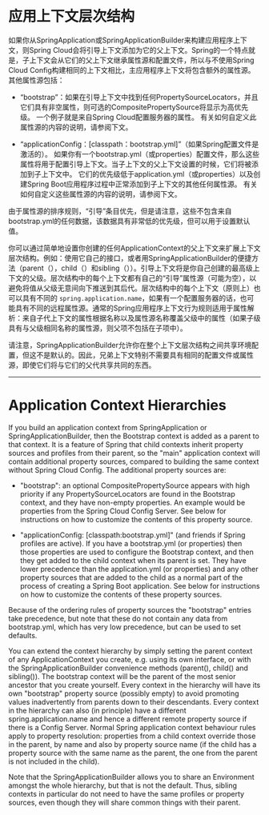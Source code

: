 # 应用上下文层次结构

如果你从SpringApplication或SpringApplicationBuilder来构建应用程序上下文，则Spring Cloud会将引导上下文添加为它的父上下文。Spring的一个特点就是，子上下文会从它们的父上下文继承属性源和配置文件，所以与不使用Spring Cloud Config构建相同的上下文相比，主应用程序上下文将包含额外的属性源。其他属性源包括：

+ “bootstrap”：如果在引导上下文中找到任何PropertySourceLocators，并且它们具有非空属性，则可选的CompositePropertySource将显示为高优先级。 一个例子就是来自Spring Cloud配置服务器的属性。 有关如何自定义此属性源的内容的说明，请参阅下文。

+ “applicationConfig：[classpath：bootstrap.yml]”（如果Spring配置文件是激活的）。 如果你有一个bootstrap.yml（或properties）配置文件，那么这些属性将用于配置引导上下文。当子上下文的父上下文设置的时候，它们将被添加到子上下文中。 它们的优先级低于application.yml（或properties）以及创建Spring Boot应用程序过程中正常添加到子上下文的其他任何属性源。 有关如何自定义这些属性源的内容的说明，请参阅下文。

由于属性源的排序规则，“引导”条目优先，但是请注意，这些不包含来自bootstrap.yml的任何数据，该数据具有非常低的优先级，但可以用于设置默认值。

你可以通过简单地设置你创建的任何ApplicationContext的父上下文来扩展上下文层次结构。例如：使用它自己的接口，或者用SpringApplicationBuilder的便捷方法（parent（），child（）和sibling（））。引导上下文将是你自己创建的最高级上下文的父级。层次结构中的每个上下文都有自己的“引导”属性源（可能为空），以避免将值从父级无意间向下推送到其后代。层次结构中的每个上下文（原则上）也可以具有不同的  `spring.application.name`，如果有一个配置服务器的话，也可能具有不同的远程属性源。通常的Spring应用程序上下文行为规则适用于属性解析：来自子代上下文的属性根据名称以及属性源名称覆盖父级中的属性（如果子级具有与父级相同名称的属性源，则父项不包括在子项中）。

请注意，SpringApplicationBuilder允许你在整个上下文层次结构之间共享环境配置，但这不是默认的。因此，兄弟上下文特别不需要具有相同的配置文件或属性源，即使它们将与它们的父代共享共同的东西。

---
     
# Application Context Hierarchies

If you build an application context from SpringApplication or SpringApplicationBuilder, then the Bootstrap context is added as a parent to that context. It is a feature of Spring that child contexts inherit property sources and profiles from their parent, so the "main" application context will contain additional property sources, compared to building the same context without Spring Cloud Config. The additional property sources are:

+ "bootstrap": an optional CompositePropertySource appears with high priority if any PropertySourceLocators are found in the Bootstrap context, and they have non-empty properties. An example would be properties from the Spring Cloud Config Server. See below for instructions on how to customize the contents of this property source.

+ "applicationConfig: [classpath:bootstrap.yml]" (and friends if Spring profiles are active). If you have a bootstrap.yml (or properties) then those properties are used to configure the Bootstrap context, and then they get added to the child context when its parent is set. They have lower precedence than the application.yml (or properties) and any other property sources that are added to the child as a normal part of the process of creating a Spring Boot application. See below for instructions on how to customize the contents of these property sources.

Because of the ordering rules of property sources the "bootstrap" entries take precedence, but note that these do not contain any data from bootstrap.yml, which has very low precedence, but can be used to set defaults.

You can extend the context hierarchy by simply setting the parent context of any ApplicationContext you create, e.g. using its own interface, or with the SpringApplicationBuilder convenience methods (parent(), child() and sibling()). The bootstrap context will be the parent of the most senior ancestor that you create yourself. Every context in the hierarchy will have its own "bootstrap" property source (possibly empty) to avoid promoting values inadvertently from parents down to their descendants. Every context in the hierarchy can also (in principle) have a different spring.application.name and hence a different remote property source if there is a Config Server. Normal Spring application context behaviour rules apply to property resolution: properties from a child context override those in the parent, by name and also by property source name (if the child has a property source with the same name as the parent, the one from the parent is not included in the child).

Note that the SpringApplicationBuilder allows you to share an Environment amongst the whole hierarchy, but that is not the default. Thus, sibling contexts in particular do not need to have the same profiles or property sources, even though they will share common things with their parent.